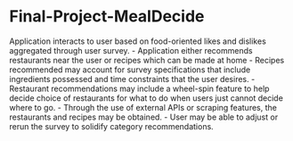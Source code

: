 # Final-Project-MealDecide
 Application interacts to user based on food-oriented likes and dislikes aggregated through user survey.  - Application either recommends restaurants near the user or recipes which can be made at home  - Recipes recommended may account for survey specifications that include ingredients possessed and time constraints that the user desires.  - Restaurant recommendations may include a wheel-spin feature to help decide choice of restaurants for what to do when users just cannot decide where to go.  - Through the use of external APIs or scraping features, the restaurants and recipes may be obtained.  - User may be able to adjust or rerun the survey to solidify category recommendations.
